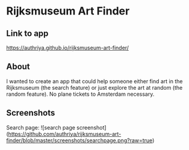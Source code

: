 # Rijksmuseum Art Finder

## Link to app
https://authriya.github.io/rijksmuseum-art-finder/

## About
I wanted to create an app that could help someone either find art in the Rijksmuseum (the search feature) or just explore the art at random (the random feature). No plane tickets to Amsterdam necessary.

## Screenshots

Search page:
![search page screenshot] (https://github.com/authriya/rijksmuseum-art-finder/blob/master/screenshots/searchpage.png?raw=true)
